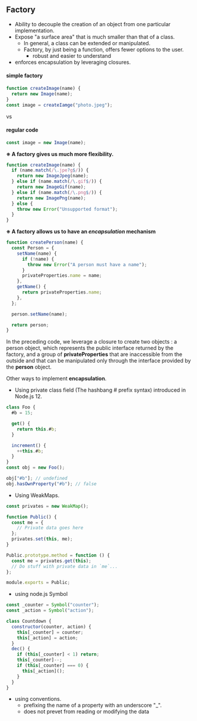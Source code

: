 ## Factory

- Ability to decouple the creation of an object from one particular implementation.
- Expose "a surface area" that is much smaller than that of a class.
  - In general, a class can be extended or manipulated.
  - Factory, by just being a function, offers fewer options to the user.
    - robust and easier to understand
- enforces encapsulation by leveraging closures.

#### simple factory

```javascript
function createImage(name) {
  return new Image(name);
}
const image = createIamge("photo.jpeg");
```

vs

#### regular code

```javascript
const image = new Image(name);
```

**※ A factory gives us much more flexibility.**

```javascript
function createImage(name) {
  if (name.match(/\.jpe?g$/)) {
    return new ImageJpeg(name);
  } else if (name.match(/\.gif$/)) {
    return new ImageGif(name);
  } else if (name.match(/\.png$/)) {
    return new ImagePng(name);
  } else {
    throw new Error("Unsupported format");
  }
}
```

**※ A factory allows us to have an _encapsulation_ mechanism**

```javascript
function createPerson(name) {
  const Person = {
    setName(name) {
      if (!name) {
        throw new Error("A person must have a name");
      }
      privateProperties.name = name;
    },
    getName() {
      return privateProperties.name;
    },
  };

  person.setName(name);

  return person;
}
```

In the preceding code, we leverage a closure to create two objects : a person object, which represents the public interface returned by the factory, and a group of **privateProperties** that are inaccessible from the outside and that can be manipulated only through the interface provided by the **person** object.

Other ways to implement **encapsulation**.

- Using private class field (The hashbang # prefix syntax) introduced in Node.js 12.

```javascript
class Foo {
  #b = 15;

  get() {
    return this.#b;
  }

  increment() {
    ++this.#b;
  }
}
const obj = new Foo();

obj["#b"]; // undefined
obj.hasOwnProperty("#b"); // false
```

- Using WeakMaps.

```javascript
const privates = new WeakMap();

function Public() {
  const me = {
    // Private data goes here
  };
  privates.set(this, me);
}

Public.prototype.method = function () {
  const me = privates.get(this);
  // Do stuff with private data in `me`...
};

module.exports = Public;
```

- using node.js Symbol

```javascript
const _counter = Symbol("counter");
const _action = Symbol("action");

class Countdown {
  constructor(counter, action) {
    this[_counter] = counter;
    this[_action] = action;
  }
  dec() {
    if (this[_counter] < 1) return;
    this[_counter]--;
    if (this[_counter] === 0) {
      this[_action]();
    }
  }
}
```

- using conventions.
  - prefixing the name of a property with an underscore "\_".
  - does not prevet from reading or modifying the data
